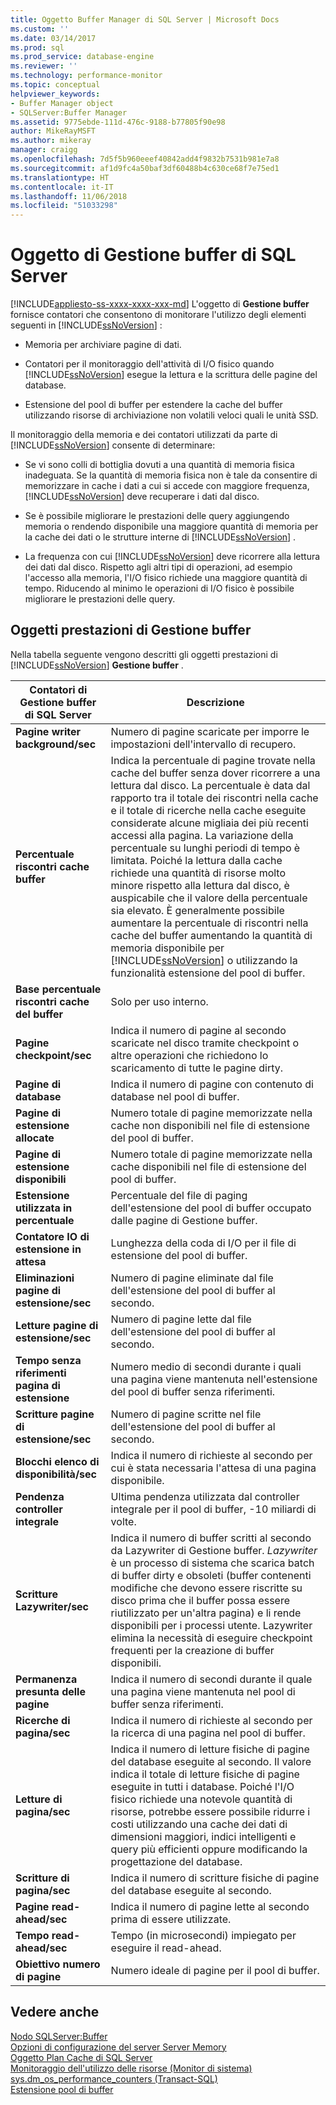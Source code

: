 ```yaml
---
title: Oggetto Buffer Manager di SQL Server | Microsoft Docs
ms.custom: ''
ms.date: 03/14/2017
ms.prod: sql
ms.prod_service: database-engine
ms.reviewer: ''
ms.technology: performance-monitor
ms.topic: conceptual
helpviewer_keywords:
- Buffer Manager object
- SQLServer:Buffer Manager
ms.assetid: 9775ebde-111d-476c-9188-b77805f90e98
author: MikeRayMSFT
ms.author: mikeray
manager: craigg
ms.openlocfilehash: 7d5f5b960eeef40842add4f9832b7531b981e7a8
ms.sourcegitcommit: af1d9fc4a50baf3df60488b4c630ce68f7e75ed1
ms.translationtype: HT
ms.contentlocale: it-IT
ms.lasthandoff: 11/06/2018
ms.locfileid: "51033298"
---
```

# <a name="sql-server-buffer-manager-object"></a>Oggetto di Gestione buffer di SQL Server
[!INCLUDE[appliesto-ss-xxxx-xxxx-xxx-md](../../includes/appliesto-ss-xxxx-xxxx-xxx-md.md)]
  L'oggetto di **Gestione buffer** fornisce contatori che consentono di monitorare l'utilizzo degli elementi seguenti in [!INCLUDE[ssNoVersion](../../includes/ssnoversion-md.md)] :  
  
-   Memoria per archiviare pagine di dati.  
  
-   Contatori per il monitoraggio dell'attività di I/O fisico quando [!INCLUDE[ssNoVersion](../../includes/ssnoversion-md.md)] esegue la lettura e la scrittura delle pagine del database.  
  
-   Estensione del pool di buffer per estendere la cache del buffer utilizzando risorse di archiviazione non volatili veloci quali le unità SSD.  
  
 Il monitoraggio della memoria e dei contatori utilizzati da parte di [!INCLUDE[ssNoVersion](../../includes/ssnoversion-md.md)] consente di determinare:  
  
-   Se vi sono colli di bottiglia dovuti a una quantità di memoria fisica inadeguata. Se la quantità di memoria fisica non è tale da consentire di memorizzare in cache i dati a cui si accede con maggiore frequenza, [!INCLUDE[ssNoVersion](../../includes/ssnoversion-md.md)] deve recuperare i dati dal disco.   
  
-   Se è possibile migliorare le prestazioni delle query aggiungendo memoria o rendendo disponibile una maggiore quantità di memoria per la cache dei dati o le strutture interne di [!INCLUDE[ssNoVersion](../../includes/ssnoversion-md.md)] .  
  
-   La frequenza con cui [!INCLUDE[ssNoVersion](../../includes/ssnoversion-md.md)] deve ricorrere alla lettura dei dati dal disco. Rispetto agli altri tipi di operazioni, ad esempio l'accesso alla memoria, l'I/O fisico richiede una maggiore quantità di tempo. Riducendo al minimo le operazioni di I/O fisico è possibile migliorare le prestazioni delle query.  
  
## <a name="buffer-manager-performance-objects"></a>Oggetti prestazioni di Gestione buffer  
 Nella tabella seguente vengono descritti gli oggetti prestazioni di [!INCLUDE[ssNoVersion](../../includes/ssnoversion-md.md)] **Gestione buffer** .  
  
|Contatori di Gestione buffer di SQL Server|Descrizione|  
|----------------------------------------|-----------------|  
|**Pagine writer background/sec**|Numero di pagine scaricate per imporre le impostazioni dell'intervallo di recupero.| 
|**Percentuale riscontri cache buffer**|Indica la percentuale di pagine trovate nella cache del buffer senza dover ricorrere a una lettura dal disco. La percentuale è data dal rapporto tra il totale dei riscontri nella cache e il totale di ricerche nella cache eseguite considerate alcune migliaia dei più recenti accessi alla pagina. La variazione della percentuale su lunghi periodi di tempo è limitata. Poiché la lettura dalla cache richiede una quantità di risorse molto minore rispetto alla lettura dal disco, è auspicabile che il valore della percentuale sia elevato. È generalmente possibile aumentare la percentuale di riscontri nella cache del buffer aumentando la quantità di memoria disponibile per [!INCLUDE[ssNoVersion](../../includes/ssnoversion-md.md)] o utilizzando la funzionalità estensione del pool di buffer.|  
|**Base percentuale riscontri cache del buffer**|Solo per uso interno.|
|**Pagine checkpoint/sec**|Indica il numero di pagine al secondo scaricate nel disco tramite checkpoint o altre operazioni che richiedono lo scaricamento di tutte le pagine dirty.|  
|**Pagine di database**|Indica il numero di pagine con contenuto di database nel pool di buffer.|  
|**Pagine di estensione allocate**|Numero totale di pagine memorizzate nella cache non disponibili nel file di estensione del pool di buffer.|  
|**Pagine di estensione disponibili**|Numero totale di pagine memorizzate nella cache disponibili nel file di estensione del pool di buffer.|  
|**Estensione utilizzata in percentuale**|Percentuale del file di paging dell'estensione del pool di buffer occupato dalle pagine di Gestione buffer.|  
|**Contatore IO di estensione in attesa**|Lunghezza della coda di I/O per il file di estensione del pool di buffer.|  
|**Eliminazioni pagine di estensione/sec**|Numero di pagine eliminate dal file dell'estensione del pool di buffer al secondo.|  
|**Letture pagine di estensione/sec**|Numero di pagine lette dal file dell'estensione del pool di buffer al secondo.|  
|**Tempo senza riferimenti pagina di estensione**|Numero medio di secondi durante i quali una pagina viene mantenuta nell'estensione del pool di buffer senza riferimenti.|  
|**Scritture pagine di estensione/sec**|Numero di pagine scritte nel file dell'estensione del pool di buffer al secondo.|  
|**Blocchi elenco di disponibilità/sec**|Indica il numero di richieste al secondo per cui è stata necessaria l'attesa di una pagina disponibile.|  
|**Pendenza controller integrale**|Ultima pendenza utilizzata dal controller integrale per il pool di buffer, -10 miliardi di volte.| 
|**Scritture Lazywriter/sec**|Indica il numero di buffer scritti al secondo da Lazywriter di Gestione buffer. *Lazywriter* è un processo di sistema che scarica batch di buffer dirty e obsoleti (buffer contenenti modifiche che devono essere riscritte su disco prima che il buffer possa essere riutilizzato per un'altra pagina) e li rende disponibili per i processi utente. Lazywriter elimina la necessità di eseguire checkpoint frequenti per la creazione di buffer disponibili.|  
|**Permanenza presunta delle pagine**|Indica il numero di secondi durante il quale una pagina viene mantenuta nel pool di buffer senza riferimenti.|  
|**Ricerche di pagina/sec**|Indica il numero di richieste al secondo per la ricerca di una pagina nel pool di buffer.|  
|**Letture di pagina/sec**|Indica il numero di letture fisiche di pagine del database eseguite al secondo. Il valore indica il totale di letture fisiche di pagine eseguite in tutti i database. Poiché l'I/O fisico richiede una notevole quantità di risorse, potrebbe essere possibile ridurre i costi utilizzando una cache dei dati di dimensioni maggiori, indici intelligenti e query più efficienti oppure modificando la progettazione del database.|  
|**Scritture di pagina/sec**|Indica il numero di scritture fisiche di pagine del database eseguite al secondo.|  
|**Pagine read-ahead/sec**|Indica il numero di pagine lette al secondo prima di essere utilizzate.|  
|**Tempo read-ahead/sec**|Tempo (in microsecondi) impiegato per eseguire il read-ahead.|
|**Obiettivo numero di pagine**|Numero ideale di pagine per il pool di buffer.|

  
## <a name="see-also"></a>Vedere anche  
 [Nodo SQLServer:Buffer](../../relational-databases/performance-monitor/sql-server-buffer-node.md)   
 [Opzioni di configurazione del server Server Memory](../../database-engine/configure-windows/server-memory-server-configuration-options.md)   
 [Oggetto Plan Cache di SQL Server](../../relational-databases/performance-monitor/sql-server-plan-cache-object.md)   
 [Monitoraggio dell'utilizzo delle risorse &#40;Monitor di sistema&#41;](../../relational-databases/performance-monitor/monitor-resource-usage-system-monitor.md)   
 [sys.dm_os_performance_counters &#40;Transact-SQL&#41;](../../relational-databases/system-dynamic-management-views/sys-dm-os-performance-counters-transact-sql.md)   
 [Estensione pool di buffer](../../database-engine/configure-windows/buffer-pool-extension.md)  
  
  
